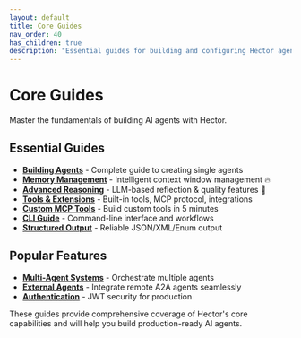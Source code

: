 ```yaml
---
layout: default
title: Core Guides
nav_order: 40
has_children: true
description: "Essential guides for building and configuring Hector agents"
---
```


# Core Guides

Master the fundamentals of building AI agents with Hector.

## Essential Guides

- **[Building Agents](AGENTS)** - Complete guide to creating single agents
- **[Memory Management](MEMORY)** - Intelligent context window management 🔥
- **[Advanced Reasoning](ADVANCED_REASONING)** - LLM-based reflection & quality features 🧠
- **[Tools & Extensions](TOOLS)** - Built-in tools, MCP protocol, integrations
- **[Custom MCP Tools](MCP_CUSTOM_TOOLS)** - Build custom tools in 5 minutes
- **[CLI Guide](CLI_GUIDE)** - Command-line interface and workflows
- **[Structured Output](STRUCTURED_OUTPUT)** - Reliable JSON/XML/Enum output

## Popular Features

- **[Multi-Agent Systems](ARCHITECTURE#multi-agent-orchestration-a2a-protocol)** - Orchestrate multiple agents
- **[External Agents](EXTERNAL_AGENTS)** - Integrate remote A2A agents seamlessly
- **[Authentication](AUTHENTICATION)** - JWT security for production

These guides provide comprehensive coverage of Hector's core capabilities and will help you build production-ready AI agents.
